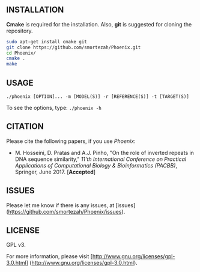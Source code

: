 ## INSTALLATION
**Cmake** is required for the installation. Also, **git** is suggested for cloning the repository.
```bash
sudo apt-get install cmake git
git clone https://github.com/smortezah/Phoenix.git
cd Phoenix/
cmake .
make
```

## USAGE
```commandline
./phoenix [OPTION]... -m [MODEL(S)] -r [REFERENCE(S)] -t [TARGET(S)]
```
To see the options, type:
`./phoenix -h`

## CITATION
Please cite the following papers, if you use <i>Phoenix</i>:
* M. Hosseini, D. Pratas and A.J. Pinho, "On the role of inverted repeats in DNA sequence similarity," *11'th International Conference on Practical Applications of Computational Biology & Bioinformatics (PACBB)*, Springer, June 2017. [**Accepted**]

## ISSUES
Please let me know if there is any issues, at [issues]
(https://github.com/smortezah/Phoenix/issues).

## LICENSE
GPL v3.

For more information, please visit
[http://www.gnu.org/licenses/gpl-3.0.html]
(http://www.gnu.org/licenses/gpl-3.0.html).

